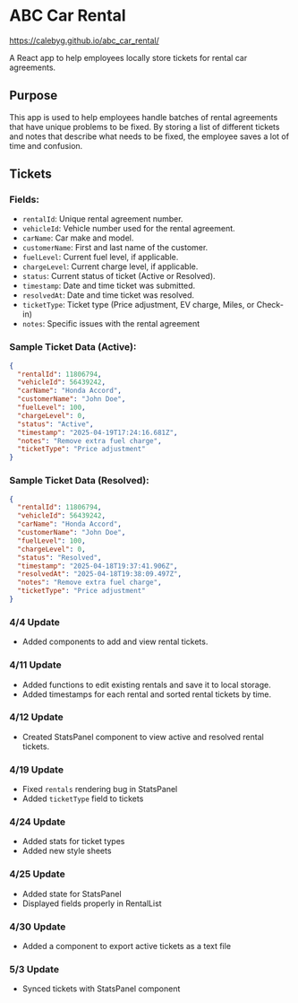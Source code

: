 # ABC Car Rental

https://calebyg.github.io/abc_car_rental/

A React app to help employees locally store tickets for rental car agreements.

## Purpose

This app is used to help employees handle batches of rental agreements that have unique problems to be fixed. By storing a list of different tickets and notes that describe what needs to be fixed, the employee saves a lot of time and confusion.

## Tickets

### Fields:

- `rentalId`: Unique rental agreement number.
- `vehicleId`: Vehicle number used for the rental agreement.
- `carName`: Car make and model.
- `customerName`: First and last name of the customer.
- `fuelLevel`: Current fuel level, if applicable.
- `chargeLevel`: Current charge level, if applicable.
- `status`: Current status of ticket (Active or Resolved).
- `timestamp`: Date and time ticket was submitted.
- `resolvedAt`: Date and time ticket was resolved.
- `ticketType`: Ticket type (Price adjustment, EV charge, Miles, or Check-in)
- `notes`: Specific issues with the rental agreement

### Sample Ticket Data (Active):

```json
{
  "rentalId": 11806794,
  "vehicleId": 56439242,
  "carName": "Honda Accord",
  "customerName": "John Doe",
  "fuelLevel": 100,
  "chargeLevel": 0,
  "status": "Active",
  "timestamp": "2025-04-19T17:24:16.681Z",
  "notes": "Remove extra fuel charge",
  "ticketType": "Price adjustment"
}
```

### Sample Ticket Data (Resolved):

```json
{
  "rentalId": 11806794,
  "vehicleId": 56439242,
  "carName": "Honda Accord",
  "customerName": "John Doe",
  "fuelLevel": 100,
  "chargeLevel": 0,
  "status": "Resolved",
  "timestamp": "2025-04-18T19:37:41.906Z",
  "resolvedAt": "2025-04-18T19:38:09.497Z",
  "notes": "Remove extra fuel charge",
  "ticketType": "Price adjustment"
}
```

### 4/4 Update

- Added components to add and view rental tickets.

### 4/11 Update

- Added functions to edit existing rentals and save it to local storage.
- Added timestamps for each rental and sorted rental tickets by time.

### 4/12 Update

- Created StatsPanel component to view active and resolved rental tickets.

### 4/19 Update

- Fixed `rentals` rendering bug in StatsPanel
- Added `ticketType` field to tickets

### 4/24 Update

- Added stats for ticket types
- Added new style sheets

### 4/25 Update

- Added state for StatsPanel
- Displayed fields properly in RentalList

### 4/30 Update

- Added a component to export active tickets as a text file

### 5/3 Update

- Synced tickets with StatsPanel component
